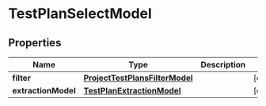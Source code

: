 

# TestPlanSelectModel


## Properties

| Name | Type | Description | Notes |
|------------ | ------------- | ------------- | -------------|
|**filter** | [**ProjectTestPlansFilterModel**](ProjectTestPlansFilterModel.md) |  |  [optional] |
|**extractionModel** | [**TestPlanExtractionModel**](TestPlanExtractionModel.md) |  |  [optional] |




